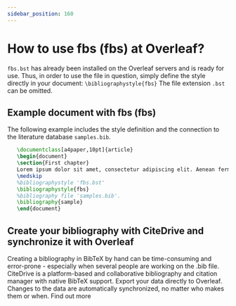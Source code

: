 ```yaml
---
sidebar_position: 160
---
```


# How to use fbs (fbs) at Overleaf?
`fbs.bst` has already been installed on the Overleaf servers and is ready for use. Thus, in order to use the file in question, simply define the style directly in your document: `\bibliographystyle{fbs}` The file extension `.bst` can be omitted.

## Example document with fbs (fbs)
The following example includes the style definition and the connection to the literature database `samples.bib`.
```tex
   \documentclass[a4paper,10pt]{article}
   \begin{document}
   \section{First chapter}
   Lorem ipsum dolor sit amet, consectetur adipiscing elit. Aenean fermentum justo massa, ut maximus mauris sodales et. Aenean vel elit a erat rhoncus pharetra.
   \medskip
   %bibliographystyle 'fbs.bst'
   \bibliographystyle{fbs}
   %bibliography file 'samples.bib'.
   \bibliography{sample}
   \end{document}
```

## Create your bibliography with CiteDrive and synchronize it with Overleaf
Creating a bibliography in BibTeX by hand can be time-consuming and error-prone - especially when several people are working on the .bib file. CiteDrive is a platform-based and collaborative bibliography and citation manager with native BibTeX support. Export your data directly to Overleaf. Changes to the data are automatically synchronized, no matter who makes them or when. Find out more